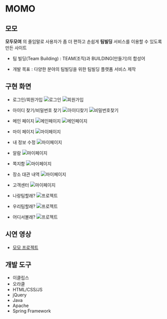 # MOMO
## 모모
**모두모여** 의 줄임말로 사용자가 좀 더 편하고 손쉽게 **팀빌딩** 서비스를 이용할 수 있도록 만든 사이트 
- 팀 빌딩(Team Building) : TEAM(조직)과 BUILDING(만들기)의 합성어

- 개발 목표 :
다양한 분야의 팀빌딩을 위한 팀빌딩 플랫폼 서비스 제작

## 구현 화면

- 로그인/회원가입
![로그인](./images/logIn.png)
![회원가입](./images/signUp.png)

- 아이디 찾기/비밀번호 찾기
![아이디찾기](./images/findId.png)
![비밀번호찾기](./images/findPwd.png)

- 메인 페이지
![메인페이지](./images/main1.png)
![메인페이지](./images/main2.png)

- 마이 페이지
![마이페이지](./images/mypage.png)
- 내 정보 수정
![마이페이지](./images/memberInfo.png)
- 알람
![마이페이지](./images/Alarm.png)
- 쪽지함
![마이페이지](./images/message.png)
- 장소 대관 내역
![마이페이지](./images/placeList.png)
- 고객센터
![마이페이지](./images/serviceCenter.png)

- 나랑팀할래?
![프로젝트](./images/me.png)

- 우리팀할래?
![프로젝트](./images/we.png)

- 어디서볼래?
![프로젝트](./images/where.png)

## 시연 영상
- [모모 프로젝트](https://youtu.be/9z7McdXBh6A)

## 개발 도구
- 이클립스
- 오라클
- HTML/CSS/JS
- jQuery
- Java
- Apache
- Spring Framework
